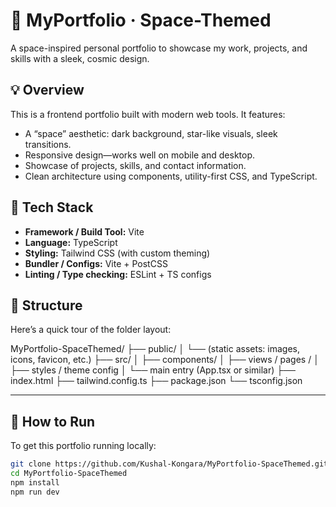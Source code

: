 # 🚀 MyPortfolio · Space-Themed

A space-inspired personal portfolio to showcase my work, projects, and skills with a sleek, cosmic design.


## 💡 Overview

This is a frontend portfolio built with modern web tools. It features:

- A “space” aesthetic: dark background, star-like visuals, sleek transitions.
- Responsive design—works well on mobile and desktop.
- Showcase of projects, skills, and contact information.
- Clean architecture using components, utility-first CSS, and TypeScript.


## 🧰 Tech Stack

- **Framework / Build Tool:** Vite  
- **Language:** TypeScript  
- **Styling:** Tailwind CSS (with custom theming)  
- **Bundler / Configs:** Vite + PostCSS  
- **Linting / Type checking:** ESLint + TS configs


## 📁 Structure

Here’s a quick tour of the folder layout:

MyPortfolio-SpaceThemed/
├── public/
│ └── (static assets: images, icons, favicon, etc.)
├── src/
│ ├── components/
│ ├── views / pages /
│ ├── styles / theme config
│ └── main entry (App.tsx or similar)
├── index.html
├── tailwind.config.ts
├── package.json
└── tsconfig.json


---

## 📲 How to Run

To get this portfolio running locally:

```bash
git clone https://github.com/Kushal-Kongara/MyPortfolio-SpaceThemed.git
cd MyPortfolio-SpaceThemed
npm install
npm run dev
